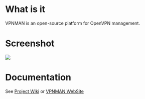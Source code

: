 # What is it
VPNMAN is an open-source platform for OpenVPN management. 

# Screenshot
<img src='http://alph01.alpha-si.org/public/dashboard.png'>

# Documentation
See [Project Wiki](https://github.com/alpha-si/vpnman/wiki) or [VPNMAN WebSite](http://vpnman.alpha-si.com)
